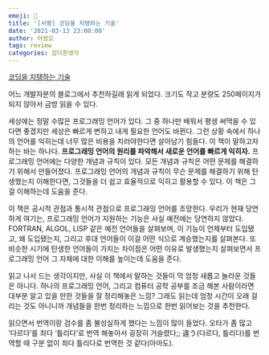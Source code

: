 ```yaml
---  
emoji: 📝  
title: '[서평] 코딩을 지탱하는 기술'   
date: '2021-03-13 23:00:00'  
author: 어썸오  
tags: review
categories: 잡다한생각
---  
```


[코딩을 지탱하는 기술](www.yes24.com/Product/Goods/11101558)

어느 개발자분의 블로그에서 추천하길래 읽게 되었다. 크기도 작고 분량도 250페이지가 되지 않아서 금방 읽을 수 있다.

세상에는 정말 수많은 프로그래밍 언어가 있다. 그 중 하나만 배워서 평생 써먹을 수 있다면 좋겠지만 세상은 빠르게 변하고 내게 필요한 언어도 바뀐다. 
그런 상황 속에서 하나의 언어를 익히는데 너무 많은 비용을 치러야한다면 살아남기 힘들다. 이 책이 말하고자 하는 바는 하나다. 
**프로그래밍 언어의 원리를 파악해서 새로운 언어를 빠르게 익히자.** 프로그래밍 언어에는 다양한 개념과 규칙이 있다. 모든 개념과 규칙은 어떤 문제를 해결하기 위해서 만들어졌다. 
프로그래밍 언어의 개념과 규칙이 무슨 문제를 해결하기 위해 탄생했는지 이해한다면, 그것들을 더 쉽고 효율적으로 익히고 활용할 수 있다. 이 책은 그걸 이해하는데 도움을 준다.

이 책은 공시적 관점과 통시적 관점으로 프로그래밍 언어를 조망한다. 우리가 현재 당연하게 여기는, 프로그래밍 언어가 지원하는 기능은 사실 예전에는 당연하지 않았다. 
FORTRAN, ALGOL, LISP 같은 예전 언어들을 살펴보며, 이 기능이 언제부터 도입됐고, 왜 도입됐는지, 그리고 후대 언어들이 이걸 어떤 식으로 계승했는지를 살펴본다. 
또 비슷한 시기에 탄생한 언어들이 가지는 차이점은 어떤 이유로 발생했는지 살펴보면서 프로그래밍 언어 그 자체에 대한 이해를 높이는데 도움을 준다.

읽고 나서 드는 생각이지만, 사실 이 책에서 말하는 것들이 막 엄청 새롭고 놀라운 것들은 아니다. 
하나의 프로그래밍 언어, 그리고 컴퓨터 공학 공부를 조금 해본 사람이라면 대부분 알고 있을 만한 것들을 잘 정리해놓은 느낌? 
그래도 읽는데 엄청 시간이 오래 걸리는 것도 아니니까 개념들을 한번 정리하는 느낌으로 한번 읽어보는 것을 추천한다.

읽으면서 번역이랑 검수를 좀 불성실하게 했다는 느낌이 많이 들었다. 오타가 좀 많고 ‘다르다’를 죄다 ‘틀리다’로 번역 해놓아서 굉장히 거슬렸다;; 
違う(다르다, 틀리다)를 번역할 때 구분 없이 죄다 틀리다로 번역한 것 같다(아마도).